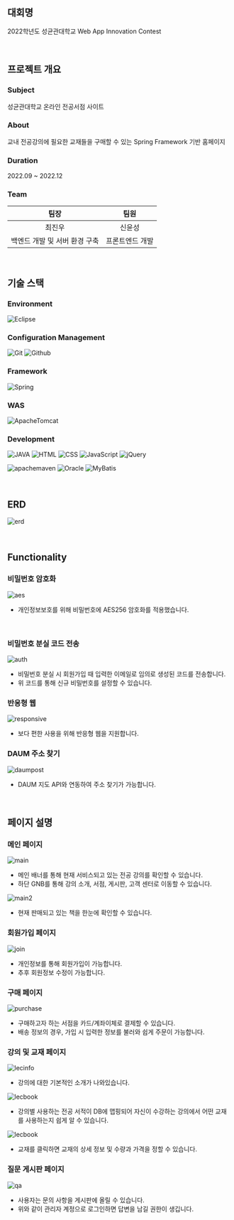 ## 대회명
2022학년도 성균관대학교 Web App Innovation Contest

</br>

## 프로젝트 개요 
### Subject
성균관대학교 온라인 전공서점 사이트
### About
교내 전공강의에 필요한 교재들을 구매할 수 있는 Spring Framework 기반 홈페이지
### Duration
2022.09 ~ 2022.12
### Team
|팀장|팀원|
|:---:|:---:|
|최진우|신윤성|
|백엔드 개발 및 서버 환경 구축 |프론트엔드 개발|

</br>

## 기술 스택
### Environment
![Eclipse](https://img.shields.io/badge/eclipseide-2C2255?style=for-the-badge&logo=eclipseide&logoColor=white)

### Configuration Management
![Git](https://img.shields.io/badge/Git-F05032?style=for-the-badge&logo=Git&logoColor=white)
![Github](https://img.shields.io/badge/GitHub-181717?style=for-the-badge&logo=GitHub&logoColor=white)

### Framework
![Spring](https://img.shields.io/badge/spring-6DB33F?style=for-the-badge&logo=spring&logoColor=white)

### WAS
![ApacheTomcat](https://img.shields.io/badge/apachetomcat-F8DC75?style=for-the-badge&logo=apachetomcat&logoColor=white)

### Development
![JAVA](https://img.shields.io/badge/JAVA-F05032?style=for-the-badge&logoColor=white)
![HTML](https://img.shields.io/badge/html5-E34F26?style=for-the-badge&logo=html5&logoColor=white)
![CSS](https://img.shields.io/badge/css3-1572B6?style=for-the-badge&logo=css3&logoColor=white)
![JavaScript](https://img.shields.io/badge/javascript-F7DF1E?style=for-the-badge&logo=javascript&logoColor=white)
![jQuery](https://img.shields.io/badge/jQuery-0769AD?style=for-the-badge&logo=jQuery&logoColor=white)

![apachemaven](https://img.shields.io/badge/apachemaven-C71A36?style=for-the-badge&logo=apachemaven&logoColor=white)
![Oracle](https://img.shields.io/badge/oracle-F80000?style=for-the-badge&logo=oracle&logoColor=white)
![MyBatis](https://img.shields.io/badge/MyBatis-000000?style=for-the-badge&logoColor=white)

</br>

## ERD
![erd](./img/erd.png)

</br>

## Functionality

### 비밀번호 암호화

![aes](./img/aes.png)
- 개인정보보호를 위해 비밀번호에 AES256 암호화를 적용했습니다.

</br>

### 비밀번호 분실 코드 전송 

![auth](./img/auth.png)
- 비밀번호 분실 시 회원가입 때 입력한 이메일로 임의로 생성된 코드를 전송합니다.
- 위 코드를 통해 신규 비밀번호를 설정할 수 있습니다.

### 반응형 웹

![responsive](./img/responsive.png)
- 보다 편한 사용을 위해 반응형 웹을 지원합니다.

### DAUM 주소 찾기

![daumpost](./img/daumpost.png)
- DAUM 지도 API와 연동하여 주소 찾기가 가능합니다.

</br>

## 페이지 설명
### 메인 페이지
![main](./img/main.png)
- 메인 배너를 통해 현재 서비스되고 있는 전공 강의를 확인할 수 있습니다.
- 하단 GNB를 통해 강의 소개, 서점, 게시판, 고객 센터로 이동할 수 있습니다.

![main2](./img/main2.png)
- 현재 판매되고 있는 책을 한눈에 확인할 수 있습니다.

### 회원가입 페이지
![join](./img/join.png)
- 개인정보를 통해 회원가입이 가능합니다.
- 추후 회원정보 수정이 가능합니다.

### 구매 페이지
![purchase](./img/purchase.png)
- 구매하고자 하는 서점을 카드/계좌이체로 결제할 수 있습니다.
- 배송 정보의 경우, 가입 시 입력한 정보를 불러와 쉽게 주문이 가능합니다.

### 강의 및 교재 페이지

![lecinfo](./img/lecinfo.png)
- 강의에 대한 기본적인 소개가 나와있습니다.

![lecbook](./img/lecturebook.png)
- 강의별 사용하는 전공 서적이 DB에 맵핑되어 자신이 수강하는 강의에서 어떤 교재를 사용하는지 쉽게 알 수 있습니다.

![lecbook](./img/bookinfo.png)
- 교재를 클릭하면 교재의 상세 정보 및 수량과 가격을 정할 수 있습니다.

### 질문 게시판 페이지

![qa](./img/qa.png)
- 사용자는 문의 사항을 게시판에 올릴 수 있습니다.
- 위와 같이 관리자 계정으로 로그인하면 답변을 남길 권한이 생깁니다.


